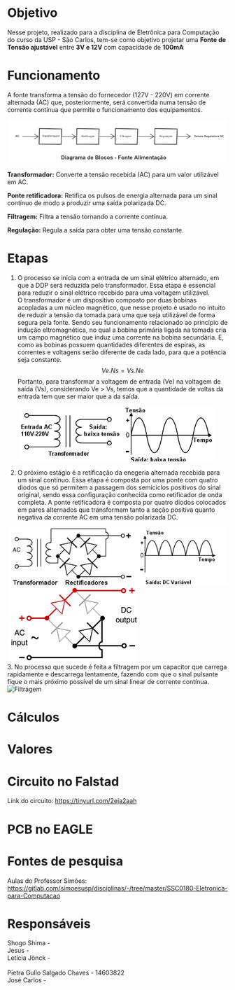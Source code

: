 # Objetivo

Nesse projeto, realizado para a disciplina de Eletrônica para Computação do curso da USP - São Carlos, tem-se como objetivo projetar uma **Fonte de Tensão ajustável** entre **3V e 12V** com capacidade de **100mA** <br> 

# Funcionamento 

A fonte transforma a tensão do fornecedor (127V - 220V) em corrente alternada (AC) que, posteriormente, será convertida numa tensão de corrente contínua que permite o funcionamento dos equipamentos. <bt>
  
![Diagrama](diagrama.jpeg) <br>  

**Transformador:** Converte a tensão recebida (AC) para um valor utilizável em AC.

**Ponte retificadora:** Retifica os pulsos de energia alternada para um sinal contínuo de modo a produzir uma saída polarizada DC.
  
**Filtragem:** Filtra a tensão tornando a corrente contínua.
  
**Regulação:** Regula a saída para obter uma tensão constante.
  
# Etapas 

  1. O processo se inicia com a entrada de um sinal elétrico alternado, em que a DDP será reduzida pelo transformador. Essa etapa é essencial para reduzir o sinal elétrico recebido para uma voltagem utilizável.<br> 
  O transformador é um dispositivo composto por duas bobinas acopladas a um núcleo magnético, que nesse projeto é usado no intuito de reduzir a tensão da tomada para uma que seja utilizável de forma segura pela fonte. Sendo seu funcionamento relacionado ao princípio de indução eltromagnética, no qual a bobina primária ligada na tomada cria um campo magnético que induz uma corrente na bobina secundária. E, como as bobinas possuem quantidades diferentes de espiras, as correntes e voltagens serão diferente de cada lado, para que a potência seja constante. 
  $$Ve.Ns = Vs.Ne$$
Portanto, para transformar a voltagem de entrada (Ve) na voltagem de saída (Vs), considerando Ve > Vs, temos que a quantidade de voltas da entrada tem que ser maior que a da saída. <br><br>
![Transformador](transformador.png) <br> 
  
  2. O próximo estágio é a retificação da enegeria alternada recebida para um sinal contínuo.
  Essa etapa é composta por uma ponte com quatro diodos que só permitem a passagem dos semiciclos positivos do sinal original, sendo essa configuração conhecida como retificador de onda completa. 
  A ponte retificadora é composta por quatro diodos colocados em pares alternados que transformam tanto a seção positiva quanto negativa da corrente AC em uma tensão polarizada DC. 
  
  ![ponte_de_iodo](pontedeiodo.png)    ![pontes_gif](pontes.gif) <br> 
  3. No processo que sucede é feita a filtragem por um capacitor que carrega rapidamente e descarrega lentamente, fazendo com que o sinal pulsante fique o mais próximo possível de um sinal linear de corrente contínua.  
  ![Filtragem]()
# Cálculos 

# Valores 

# Circuito no Falstad 

Link do circuito: https://tinyurl.com/2eja2aah <br> 

# PCB no EAGLE

# Fontes de pesquisa 

Aulas do Professor Simões: https://gitlab.com/simoesusp/disciplinas/-/tree/master/SSC0180-Eletronica-para-Computacao

# Responsáveis 

Shogo Shima -  <br>
Jesus - <br>
Letícia Jönck - <br>  
Pietra Gullo Salgado Chaves - 14603822 <br>
José Carlos - <br>
